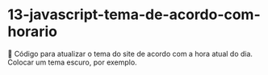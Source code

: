 # 13-javascript-tema-de-acordo-com-horario
 :art: Código para atualizar o tema do site de acordo com a hora atual do dia. Colocar um tema escuro, por exemplo.
